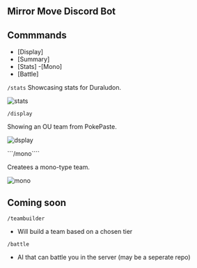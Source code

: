 ## Mirror Move Discord Bot




## Commmands 

- [Display]
- [Summary]
- [Stats]
-[Mono]
- [Battle]


```/stats```
Showcasing stats for Duraludon.

![stats](assets/stats.png)


```/display```

Showing an OU team from PokePaste.

![dsplay](assets/display.png)



```/mono````

Createes a mono-type team.

![mono](assets/mono.png)



## Coming soon 

```/teambuilder```

- Will build a team based on a chosen tier 

```/battle```

- AI that can battle you in the server (may be a seperate repo)
